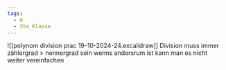 ```yaml
---
tags:
  - m
  - 3te_Klasse
---
```

![[polynom division prac 19-10-2024-24.excalidraw]]
Division muss immer zählergrad > nennergrad sein
wenns andersrum ist kann man es nicht weiter vereinfachen